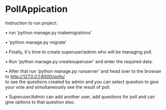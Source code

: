 # PollAppication
Instruction to run project:

•	run ‘python manage.py makemigrations’ 

•	‘python manage.py migrate’

•	Finally, it's time to create superuser/admin who will be managing poll.

•	Run ‘python manage.py createsuperuser’ and enter the required data. 

•	After that run ‘python manage.py runserver’ and head over to the browser to http://127.0.0.1:8000/polls/  
to see the questions created by admin and you can select question to give your vote and simultaneously see the result of poll.

•	Superuser/Admin can add another user, add questions for poll and can give options to that question also.
